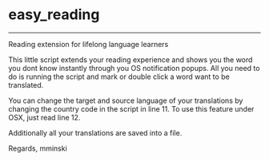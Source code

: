 # easy_reading
---
Reading extension for lifelong language learners

This little script extends your reading experience and shows you the word you dont know instantly through you OS notification popups.
All you need to do is running the script and mark or double click a word want to be translated.

You can change the target and source language of your translations by changing the country code in the script in line 11.
To use this feature under OSX, just read line 12.

Additionally all your translations are saved into a file.

Regards,
mminski

